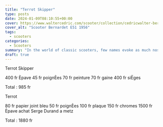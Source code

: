 ```yaml
---
title: "Terrot Skipper"
type: posts
date: 2024-01-09T08:10:55+00:00
cover: https://www.waltercedric.com/scooter/collection/cedricwalter-bernardet-e51.webp
cover_alt: "Scooter Bernardet E51 1956"
tags:
  - scooters
categories:
  - Scooters
summary: "In the world of classic scooters, few names evoke as much nostalgia and admiration as the Scooter of 1950. These timeless two-wheeled wonder have an enduring appeal that captures the essence of a bygone era."
draft: true
---
```


Terrot Skipper

400 fr Èpave
45  fr poignÈes
70  fr peinture
70  fr gaine
400 fr siËges

Total : 985 fr

Terrot

80  fr papier joint bleu
50  fr poignÈes
100 fr plaque
150 fr chromes
1500 fr Èpave achat Serge Durand a metz

Total : 1880 fr
